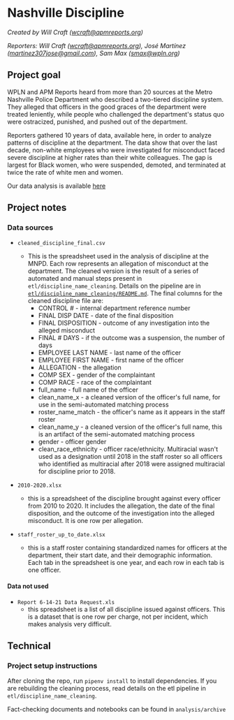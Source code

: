 # Nashville Discipline
*Created by Will Craft (<wcraft@apmreports.org>)*

*Reporters: Will Craft (<wcraft@apmreports.org>), José Martínez (<martinez307jose@gmail.com>), Sam Max (<smax@wpln.org>)*

## Project goal
WPLN and APM Reports heard from more than 20 sources at the Metro Nashville Police Department who described a two-tiered discipline system. They alleged that officers in the good graces of the department were treated leniently, while people who challenged the department's status quo were ostracized, punished, and pushed out of the department.

Reporters gathered 10 years of data, available here, in order to analyze patterns of discipline at the department. The data show that over the last decade, non-white employees who were investigated for misconduct faced severe discipline at higher rates than their white colleagues. The gap is largest for Black women, who were suspended, demoted, and terminated at twice the rate of white men and women.

Our data analysis is available [here](https://github.com/APM-Reports/nashville-discipline/blob/master/analysis/Discipline-Data-Analysis.ipynb)

## Project notes

### Data sources

* `cleaned_discipline_final.csv`
  * This is the spreadsheet used in the analysis of discipline at the MNPD. Each row represents an allegation of misconduct at the department. The cleaned version is the result of a series of automated and manual steps present in `etl/discipline_name_cleaning`. Details on the pipeline are in [`etl/discipline_name_cleaning/README.md`](https://github.com/APM-Reports/nashville-discipline/tree/master/etl/discipline_name_cleaning). The final columns for the cleaned discipline file are:
    * CONTROL # - internal department reference number
    * FINAL DISP DATE - date of the final disposition
    * FINAL DISPOSITION - outcome of any investigation into the alleged misconduct
    * FINAL # DAYS - if the outcome was a suspension, the number of days
    * EMPLOYEE LAST NAME - last name of the officer
    * EMPLOYEE FIRST NAME - first name of the officer
    * ALLEGATION - the allegation
    * COMP SEX - gender of the complaintant
    * COMP RACE - race of the complaintant
    * full_name - full name of the officer
    * clean_name_x - a cleaned version of the officer's full name, for use in the semi-automated matching process
    * roster_name_match - the officer's name as it appears in the staff roster
    * clean_name_y - a cleaned version of the officer's full name, this is an artifact of the semi-automated matching process
    * gender - officer gender
    * clean_race_ethnicity - officer race/ethnicity. Multiracial wasn't used as a designation until 2018 in the staff roster so all officers who identified as multiracial after 2018 were assigned multiracial for discipline prior to 2018.

* `2010-2020.xlsx`
  * this is a spreadsheet of the discipline brought against every officer from 2010 to 2020. It includes the allegation, the date of the final disposition, and the outcome of the investigation into the alleged misconduct. It is one row per allegation.

* `staff_roster_up_to_date.xlsx`
  * this is a staff roster containing standardized names for officers at the department, their start date, and their demographic information. Each tab in the spreadsheet is one year, and each row in each tab is one officer.

#### Data not used
* `Report 6-14-21 Data Request.xls`
  * this spreadsheet is a list of all discipline issued against officers. This is a dataset that is one row per charge, not per incident, which makes analysis very difficult.


## Technical
### Project setup instructions
After cloning the repo, run `pipenv install` to install dependencies. If you are rebuilding the cleaning process, read details on the etl pipeline in `etl/discipline_name_cleaning`.

Fact-checking documents and notebooks can be found in `analysis/archive`
